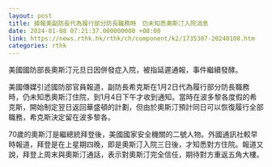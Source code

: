 ```yaml
---
layout: post
title: 據報美副防長代為履行部分防長職務時　仍未知悉奧斯汀入院消息
date: 2024-01-08 07:21:37.000000000 +08:00
link: https://news.rthk.hk/rthk/ch/component/k2/1735307-20240108.htm
categories: rthk
---
```


美國國防部長奧斯汀元旦日因併發症入院，被指延遲通報，事件繼續發酵。

美國傳媒引述國防部官員報道，副防長希克斯在1月2日代為履行部分防長職務時，仍未知悉奧斯汀住院，到1月4日下午才收到通知。當時在波多黎各度假的希克斯，開始制定翌日返回華盛頓的計劃，但由於奧斯汀預計同日可以恢復履行全部職務，希克斯決定留在波多黎各。

70歲的奧斯汀是繼總統拜登後，美國國家安全機關的二號人物。外國通訊社較早時報道，拜登是在上星期四晚，即是奧斯汀入院三日後，才知悉對方住院。報道又說，拜登上周末與奧斯汀通話，表示對奧斯汀完全信任，期待對方重返五角大樓。
